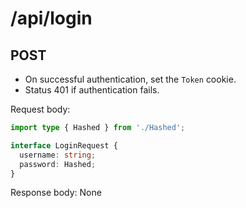 # /api/login
## POST
- On successful authentication, set the `Token` cookie.
- Status 401 if authentication fails.

Request body:
```ts
import type { Hashed } from './Hashed';

interface LoginRequest {
  username: string;
  password: Hashed;
}
```

Response body: None
